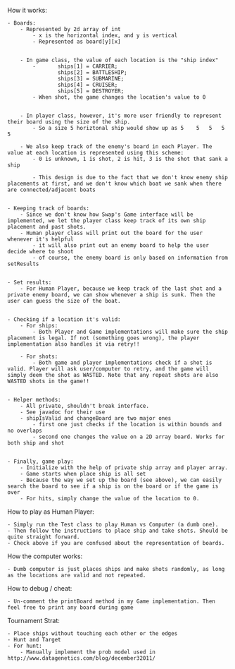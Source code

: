 
How it works:

	- Boards:
		- Represented by 2d array of int
			- x is the horizontal index, and y is vertical 
			- Represented as board[y][x]


		- In game class, the value of each location is the "ship index"
			-       ships[1] = CARRIER;
			        ships[2] = BATTLESHIP;
			        ships[3] = SUBMARINE;
			        ships[4] = CRUISER;
			        ships[5] = DESTROYER;
			- When shot, the game changes the location's value to 0


		- In player class, however, it's more user friendly to represent their board using the size of the ship.
			- So a size 5 horiztonal ship would show up as 5	5	5	5	5

		- We also keep track of the enemy's board in each Player. The value at each location is represented using this scheme:
			- 0 is unknown, 1 is shot, 2 is hit, 3 is the shot that sank a ship

			- This design is due to the fact that we don't know enemy ship placements at first, and we don't know which boat we sank when there are connected/adjacent boats


	- Keeping track of boards:
		- Since we don't know how Swap's Game interface will be implemented, we let the player class keep track of its own ship placement and past shots.
		- Human player class will print out the board for the user whenever it's helpful
			- it will also print out an enemy board to help the user decide where to shoot
			- of course, the enemy board is only based on information from setResults


	- Set results:
		- For Human Player, because we keep track of the last shot and a private enemy board, we can show whenever a ship is sunk. Then the user can guess the size of the boat.


	- Checking if a location it's valid:
		- For ships:
			- Both Player and Game implementations will make sure the ship placement is legal. If not (something goes wrong), the player implementation also handles it via retry!!

		- For shots:
			- Both game and player implementations check if a shot is valid. Player will ask user/computer to retry, and the game will simply deem the shot as WASTED. Note that any repeat shots are also WASTED shots in the game!!


	- Helper methods:
		- All private, shouldn't break interface.
		- See javadoc for their use
		- shipIsValid and changeBoard are two major ones
			- first one just checks if the location is within bounds and no overlaps
			- second one changes the value on a 2D array board. Works for both ship and shot


	- Finally, game play:
		- Initialize with the help of private ship array and player array. 
		- Game starts when place ship is all set
		- Because the way we set up the board (see above), we can easily search the board to see if a ship is on the board or if the game is over
		- For hits, simply change the value of the location to 0. 


How to play as Human Player:

	- Simply run the Test class to play Human vs Computer (a dumb one).
	- Then follow the instructions to place ship and take shots. Should be quite straight forward.
	- Check above if you are confused about the representation of boards.


How the computer works:

	- Dumb computer is just places ships and make shots randomly, as long as the locations are valid and not repeated.


How to debug / cheat:

	- Un-comment the printBoard method in my Game implementation. Then feel free to print any board during game

Tournament Strat:

	- Place ships without touching each other or the edges
	- Hunt and Target
	- For hunt:
		- Manually implement the prob model used in http://www.datagenetics.com/blog/december32011/